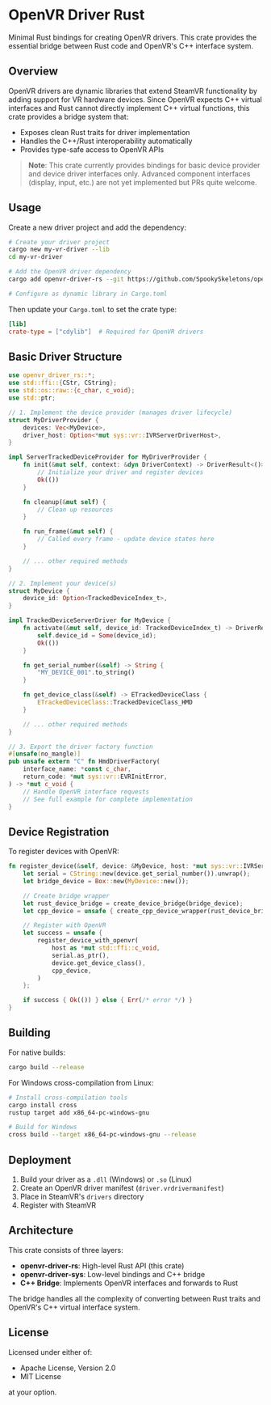 # OpenVR Driver Rust

Minimal Rust bindings for creating OpenVR drivers. This crate provides the essential bridge between Rust code and OpenVR's C++ interface system.

## Overview

OpenVR drivers are dynamic libraries that extend SteamVR functionality by adding support for VR hardware devices. Since OpenVR expects C++ virtual interfaces and Rust cannot directly implement C++ virtual functions, this crate provides a bridge system that:

- Exposes clean Rust traits for driver implementation
- Handles the C++/Rust interoperability automatically
- Provides type-safe access to OpenVR APIs

> **Note**: This crate currently provides bindings for basic device provider and device driver interfaces only. Advanced component interfaces (display, input, etc.) are not yet implemented but PRs quite welcome.


## Usage

Create a new driver project and add the dependency:

```bash
# Create your driver project
cargo new my-vr-driver --lib
cd my-vr-driver

# Add the OpenVR driver dependency
cargo add openvr-driver-rs --git https://github.com/SpookySkeletons/openvr-driver-rs

# Configure as dynamic library in Cargo.toml
```

Then update your `Cargo.toml` to set the crate type:

```toml
[lib]
crate-type = ["cdylib"]  # Required for OpenVR drivers
```

## Basic Driver Structure

```rust
use openvr_driver_rs::*;
use std::ffi::{CStr, CString};
use std::os::raw::{c_char, c_void};
use std::ptr;

// 1. Implement the device provider (manages driver lifecycle)
struct MyDriverProvider {
    devices: Vec<MyDevice>,
    driver_host: Option<*mut sys::vr::IVRServerDriverHost>,
}

impl ServerTrackedDeviceProvider for MyDriverProvider {
    fn init(&mut self, context: &dyn DriverContext) -> DriverResult<()> {
        // Initialize your driver and register devices
        Ok(())
    }

    fn cleanup(&mut self) {
        // Clean up resources
    }

    fn run_frame(&mut self) {
        // Called every frame - update device states here
    }

    // ... other required methods
}

// 2. Implement your device(s)
struct MyDevice {
    device_id: Option<TrackedDeviceIndex_t>,
}

impl TrackedDeviceServerDriver for MyDevice {
    fn activate(&mut self, device_id: TrackedDeviceIndex_t) -> DriverResult<()> {
        self.device_id = Some(device_id);
        Ok(())
    }

    fn get_serial_number(&self) -> String {
        "MY_DEVICE_001".to_string()
    }

    fn get_device_class(&self) -> ETrackedDeviceClass {
        ETrackedDeviceClass::TrackedDeviceClass_HMD
    }

    // ... other required methods
}

// 3. Export the driver factory function
#[unsafe(no_mangle)]
pub unsafe extern "C" fn HmdDriverFactory(
    interface_name: *const c_char,
    return_code: *mut sys::vr::EVRInitError,
) -> *mut c_void {
    // Handle OpenVR interface requests
    // See full example for complete implementation
}
```

## Device Registration

To register devices with OpenVR:

```rust
fn register_device(&self, device: &MyDevice, host: *mut sys::vr::IVRServerDriverHost) -> DriverResult<()> {
    let serial = CString::new(device.get_serial_number()).unwrap();
    let bridge_device = Box::new(MyDevice::new());

    // Create bridge wrapper
    let rust_device_bridge = create_device_bridge(bridge_device);
    let cpp_device = unsafe { create_cpp_device_wrapper(rust_device_bridge) };

    // Register with OpenVR
    let success = unsafe {
        register_device_with_openvr(
            host as *mut std::ffi::c_void,
            serial.as_ptr(),
            device.get_device_class(),
            cpp_device,
        )
    };

    if success { Ok(()) } else { Err(/* error */) }
}
```

## Building

For native builds:
```bash
cargo build --release
```

For Windows cross-compilation from Linux:
```bash
# Install cross-compilation tools
cargo install cross
rustup target add x86_64-pc-windows-gnu

# Build for Windows
cross build --target x86_64-pc-windows-gnu --release
```

## Deployment

1. Build your driver as a `.dll` (Windows) or `.so` (Linux)
2. Create an OpenVR driver manifest (`driver.vrdrivermanifest`)
3. Place in SteamVR's `drivers` directory
4. Register with SteamVR

## Architecture

This crate consists of three layers:

- **openvr-driver-rs**: High-level Rust API (this crate)
- **openvr-driver-sys**: Low-level bindings and C++ bridge
- **C++ Bridge**: Implements OpenVR interfaces and forwards to Rust

The bridge handles all the complexity of converting between Rust traits and OpenVR's C++ virtual interface system.

## License

Licensed under either of:
- Apache License, Version 2.0
- MIT License

at your option.
